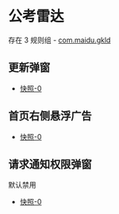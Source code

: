 # 公考雷达

存在 3 规则组 - [com.maidu.gkld](/src/apps/com.maidu.gkld.ts)

## 更新弹窗

- [快照-0](https://i.gkd.li/import/12715215)

## 首页右侧悬浮广告

- [快照-0](https://i.gkd.li/import/12715291)

## 请求通知权限弹窗

默认禁用

- [快照-0](https://i.gkd.li/import/12715250)
